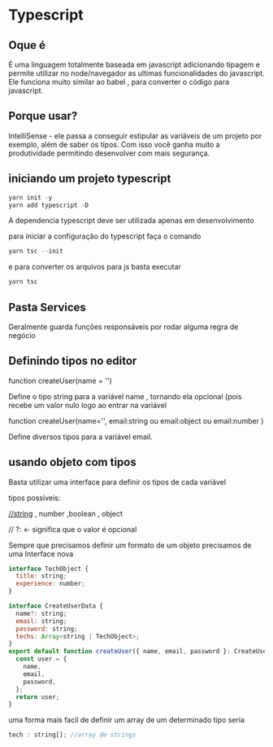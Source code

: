 # Typescript

## Oque é

É uma linguagem totalmente baseada em javascript adicionando tipagem e permite utilizar no node/navegador as ultimas funcionalidades do javascript.
Ele funciona muito similar ao babel , para converter o código para javascript.

## Porque usar?

IntelliSense - ele passa a conseguir estipular as variáveis de um projeto por exemplo, além de saber os tipos. Com isso você ganha muito a produtividade permitindo desenvolver com mais segurança.

## iniciando um projeto typescript

```jsx
yarn init -y
yarn add typescript -D
```

A dependencia typescript deve ser utilizada apenas em desenvolvimento

para iniciar a configuração do typescript faça o comando

```jsx
yarn tsc --init
```

e para converter os arquivos para js basta executar

```jsx
yarn tsc
```

## Pasta Services

Geralmente guarda funções responsáveis por rodar alguma regra de negócio

## Definindo tipos no editor

function createUser(name = '')

Define o tipo string para a variável name , tornando ela opcional (pois recebe um valor nulo logo ao entrar na variável

function createUser(name='', email:string ou email:object ou email:number )

Define diversos tipos para a variável email.

## usando objeto com tipos

Basta utilizar uma interface para definir os tipos de cada variável

tipos possíveis:

[//string](//string) , number ,boolean , object

// ?: ← significa que o valor é opcional

Sempre que precisamos definir um formato de um objeto precisamos de uma Interface nova

```jsx
interface TechObject {
  title: string;
  experience: number;
}

interface CreateUserData {
  name?: string;
  email: string;
  password: string;
  techs: Array<string | TechObject>;
}
export default function createUser({ name, email, password }: CreateUserData) {
  const user = {
    name,
    email,
    password,
  };
  return user;
}
```

uma forma mais facil de definir um array de um determinado tipo seria

```jsx
tech : string[]; //array de strings
```
